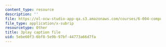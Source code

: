```yaml
---
content_type: resource
description: ''
file: https://ol-ocw-studio-app-qa.s3.amazonaws.com/courses/6-004-computation-structures-spring-2017/5ebe60f36bf85e9b97bf44773a66d7fa_q38KAGAKORk.vtt
file_type: application/x-subrip
resourcetype: Other
title: 3play caption file
uid: 5ebe60f3-6bf8-5e9b-97bf-44773a66d7fa
---
```

